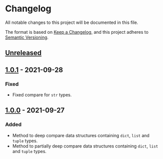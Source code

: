 # Changelog
All notable changes to this project will be documented in this file.

The format is based on [Keep a Changelog](https://keepachangelog.com/en/1.0.0/),
and this project adheres to [Semantic Versioning](https://semver.org/spec/v2.0.0.html).

## [Unreleased]

## [1.0.1] - 2021-09-28
### Fixed
- Fixed compare for `str` types.

## [1.0.0] - 2021-09-27
### Added
- Method to deep compare data structures containing `dict`, `list` and `tuple` types.
- Method to partially deep compare data structures containing `dict`, `list` and `tuple` types.

[Unreleased]: https://github.com/anexia/python-deepcompare/compare/1.0.1...HEAD
[1.0.1]: https://github.com/anexia/python-deepcompare/compare/1.0.0...1.0.1
[1.0.0]: https://github.com/anexia/python-deepcompare/releases/tag/1.0.0
